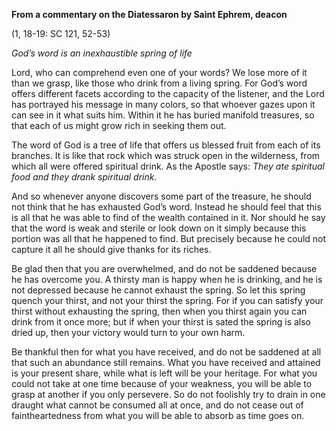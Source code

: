 

**From a commentary on the Diatessaron by Saint Ephrem, deacon**

(1, 18-19: SC 121, 52-53)

_God’s word is an inexhaustible spring of life_

Lord, who can comprehend even one of your words? We lose more of it than we grasp, like those who drink from a living spring. For God’s word offers different facets according to the capacity of the listener, and the Lord has portrayed his message in many colors, so that whoever gazes upon it can see in it what suits him. Within it he has buried manifold treasures, so that each of us might grow rich in seeking them out.

The word of God is a tree of life that offers us blessed fruit from each of its branches. It is like that rock which was struck open in the wilderness, from which all were offered spiritual drink. As the Apostle says: _They ate spiritual food and they drank spiritual drink._

And so whenever anyone discovers some part of the treasure, he should not think that he has exhausted God’s word. Instead he should feel that this is all that he was able to find of the wealth contained in it. Nor should he say that the word is weak and sterile or look down on it simply because this portion was all that he happened to find. But precisely because he could not capture it all he should give thanks for its riches.

Be glad then that you are overwhelmed, and do not be saddened because he has overcome you. A thirsty man is happy when he is drinking, and he is not depressed because he cannot exhaust the spring. So let this spring quench your thirst, and not your thirst the spring. For if you can satisfy your thirst without exhausting the spring, then when you thirst again you can drink from it once more; but if when your thirst is sated the spring is also dried up, then your victory would turn to your own harm.

Be thankful then for what you have received, and do not be saddened at all that such an abundance still remains. What you have received and attained is your present share, while what is left will be your heritage. For what you could not take at one time because of your weakness, you will be able to grasp at another if you only persevere. So do not foolishly try to drain in one draught what cannot be consumed all at once, and do not cease out of faintheartedness from what you will be able to absorb as time goes on.

